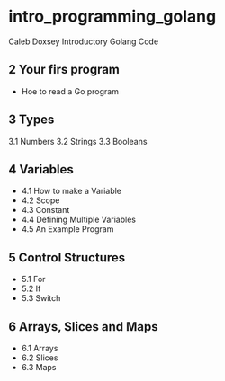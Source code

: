 # intro_programming_golang
Caleb Doxsey Introductory Golang Code

## 2 Your firs program
   * Hoe to read a Go program
## 3 Types
 3.1 Numbers
 3.2 Strings
 3.3 Booleans

## 4 Variables
 * 4.1 How to make a Variable
 * 4.2 Scope
 * 4.3 Constant
 * 4.4 Defining Multiple Variables
 * 4.5 An Example Program

## 5 Control Structures
 * 5.1 For
 * 5.2 If
 * 5.3 Switch
## 6 Arrays, Slices and Maps
 * 6.1 Arrays
 * 6.2 Slices
 * 6.3 Maps
 
